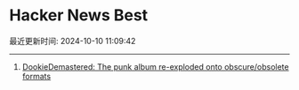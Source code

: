 # Hacker News Best

最近更新时间: 2024-10-10 11:09:42

--- 
1. [DookieDemastered: The punk album re-exploded onto obscure/obsolete formats](https://www.dookiedemastered.com/) 
